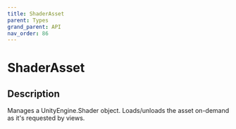 ```yaml
---
title: ShaderAsset
parent: Types
grand_parent: API
nav_order: 86
---
```


# ShaderAsset

## Description

Manages a UnityEngine.Shader object. Loads/unloads the asset on-demand as it's requested by views.
